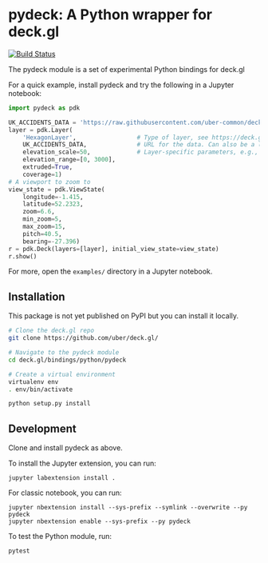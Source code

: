# pydeck: A Python wrapper for deck.gl

[![Build Status](https://travis-ci.org/uber/deck.gl.svg?branch=master)](https://travis-ci.org/uber/deck.gl)

The pydeck module is a set of experimental Python bindings for deck.gl

For a quick example, install pydeck and try the following in a Jupyter notebook:
```python
import pydeck as pdk

UK_ACCIDENTS_DATA = 'https://raw.githubusercontent.com/uber-common/deck.gl-data/master/examples/3d-heatmap/heatmap-data.csv'
layer = pdk.Layer(
    'HexagonLayer',                 # Type of layer, see https://deck.gl/#/documentation/deckgl-api-reference/layers/overview
    UK_ACCIDENTS_DATA,              # URL for the data. Can also be a list of Python dictionaries.
    elevation_scale=50,             # Layer-specific parameters, e.g., range of hexagon bar height
    elevation_range=[0, 3000],      
    extruded=True,                 
    coverage=1)
# A viewport to zoom to
view_state = pdk.ViewState(
    longitude=-1.415,
    latitude=52.2323,
    zoom=6.6,
    min_zoom=5,
    max_zoom=15,
    pitch=40.5,
    bearing=-27.396)
r = pdk.Deck(layers=[layer], initial_view_state=view_state)
r.show()
```

For more, open the `examples/` directory in a Jupyter notebook.

## Installation

This package is not yet published on PyPI but you can install it locally.

```bash
# Clone the deck.gl repo
git clone https://github.com/uber/deck.gl/

# Navigate to the pydeck module
cd deck.gl/bindings/python/pydeck

# Create a virtual environment
virtualenv env
. env/bin/activate

python setup.py install
```

## Development

Clone and install pydeck as above.

To install the Jupyter extension, you can run:

```
jupyter labextension install .
```

For classic notebook, you can run:

```
jupyter nbextension install --sys-prefix --symlink --overwrite --py pydeck
jupyter nbextension enable --sys-prefix --py pydeck
```

To test the Python module, run:

```bash
pytest
```
